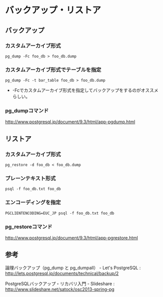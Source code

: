 ﻿# バックアップ・リストア

## バックアップ
### カスタムアーカイブ形式

```clike
pg_dump -Fc foo_db > foo_db.dump
```

### カスタムアーカイブ形式でテーブルを指定

```clike
pg_dump -Fc -t bar_table foo_db > foo_db.dump
```

- -Fcでカスタムアーカイブ形式を指定してバックアップをするのがオススメらしい。

### pg_dumpコマンド
http://www.postgresql.jp/document/9.3/html/app-pgdump.html

## リストア
### カスタムアーカイブ形式

```clike
pg_restore -d foo_db < foo_db.dump
```

### プレーンテキスト形式

```clike
psql -f foo_db.txt foo_db
```

### エンコーディングを指定

```clike
PGCLIENTENCODING=EUC_JP psql -f foo_db.txt foo_db
```

### pg_restoreコマンド
http://www.postgresql.jp/document/9.3/html/app-pgrestore.html

## 参考

論理バックアップ（pg_dump と pg_dumpall） - Let's PostgreSQL 
: http://lets.postgresql.jp/documents/technical/backup/2

PostgreSQLバックアップ・リカバリ入門 - Slideshare 
: http://www.slideshare.net/satock/osc2013-spring-pg
